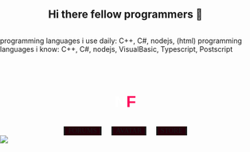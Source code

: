 ## Hi there fellow programmers 👋

programming languages i use daily: C++, C#, nodejs, (html)
programming languages i know: C++, C#, nodejs, VisualBasic, Typescript, Postscript

<!DOCTYPE html>
<html>

<head>
  <meta charset="utf-8">
  <meta name="viewport" content="width=device-width">
  <title>[ NF ]</title>
  <link href="/assets?file=index.css" rel="stylesheet" type="text/css" />
  <link rel="stylesheet" href="assets/?file=retro.css">
  <link rel="icon" href="assets/?file=icon.png" type="image/png">

  <style>
    body {
      margin: 0;
      padding: 0;
      display: flex;
      flex-direction: column;
      align-items: center;
      justify-content: flex-start;
      height: 100vh;
      overflow: hidden; 
    }

    .header-container {
      display: flex;
      flex-direction: column;
      align-items: center;
      margin-top: 20px;
      width: 100%;
      position: relative;
    }

    .button-container {
        display: flex;
        justify-content: center;
        margin-top: 10px;
        position: relative; 
        z-index: 10; 
    }

    .button-container button {
        margin: 0 10px;
        pointer-events: auto; 
        cursor: pointer;
    }


    .title {
      text-align: center;
      font-size: 2rem; 
      color: #fff; 
    }

    .container {
      display: flex;
      justify-content: center;
      align-items: center; 
      width: 100%;
    }

    .content {
      display: block;
      width: 1000px;
      height: 562px;
      position: relative;
    }

    .container-full {
      position: relative;
      width: 100%;
      height: 100%;
    }

    .title {
        text-align: center;
        font-size: 1rem; 
        color: #fff; 
        font-family: 'Pixelmania', sans-serif; 
    }



  </style>
</head>

<body>
  <div class="header-container">
    <div class="title"><h1>N<span id="colored-F" style="color: #fd0d5d;">F</span></h1></div>
    <div class="button-container">
      <button id="C2EButton1" class="btn btn-primary" type="button"
        style="background: rgb(38,0,11);border-radius: 0;border: 6px double var(--bs-primary);border-right-style: solid; border-left-style: solid;text-shadow: 0px 0px 8px var(--bs-primary);color: var(--bs-primary);font-size: 14px;font-family: Pixelmania;">FORUMS</button>
      <button id="C2EButton2" class="btn btn-primary" type="button"
        style="background: rgb(38,0,11);border-radius: 0;border: 6px double var(--bs-primary);border-right-style: solid; border-left-style: solid;text-shadow: 0px 0px 8px var(--bs-primary);color: var(--bs-primary);font-size: 14px;font-family: Pixelmania;">AVATAR</button>
      <button id="C2EButton3" class="btn btn-primary" type="button"
        style="background: rgb(38,0,11);border-radius: 0;border: 6px double var(--bs-primary);border-right-style: solid; border-left-style: solid;text-shadow: 0px 0px 8px var(--bs-primary);color: var(--bs-primary);font-size: 14px;font-family: Pixelmania;">STORE</button>
    </div>
</div>


  <div class="container">
    <div class="content">
      <div class="container-full">
        <div class="animated hue"></div>
        <img class="backgroundImage" src="/assets?file=room.jpg">
        <div class="container">
          <div class="cube">
            <div class="face top"></div>
            <div class="face bottom"></div>
            <div class="face left text"></div>
            <div class="face right text"></div>
            <div class="face front"></div>
            <div class="face back text"></div>
          </div>
        </div>
        <div class="container-reflect">
          <div class="cube">
            <div class="face top"></div>
            <div class="face bottom"></div>
            <div class="face left text"></div>
            <div class="face right text"></div>
            <div class="face front"></div>
            <div class="face back text"></div>
          </div>
        </div>
      </div>
    </div>
  </div>

  <script src="/assets?file=index.js"></script>
</body>
</html>
